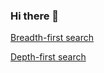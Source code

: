 ### Hi there 👋


[Breadth-first search](https://mohsenhariri.github.io/visualization-bfs)

[Depth-first search](https://mohsenhariri.github.io/visualization-bfs)

<!--
**mohsenhariri/mohsenhariri** is a ✨ _special_ ✨ repository because its `README.md` (this file) appears on your GitHub profile.

Here are some ideas to get you started:

- 🔭 I’m currently working on ...
- 🌱 I’m currently learning ...
- 👯 I’m looking to collaborate on ...
- 🤔 I’m looking for help with ...
- 💬 Ask me about ...
- 📫 How to reach me: ...
- 😄 Pronouns: ...
- ⚡ Fun fact: ...
-->
